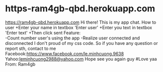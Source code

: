 # https-ram4gb-qbd.herokuapp.com
https://ram4gb-qbd.herokuapp.com
Hi there! This is my app chat.
How to user
  +Enter your name in textbox 'Enter user'
  +Enter you text in textbox 'Enter text'
  +Then click sent
Feature:  
  -Count number user's using the app
  -Realize user connected and disconnected
I don't proud of my css code. So if you have any question or report sth, contact to me 
Facebook:https://www.facebook.com/le.minhcuong.9638
Yahoo:leminhcuong2988@yahoo.com
Hope see you again guy
#Love yaa
From: Ram4gb
